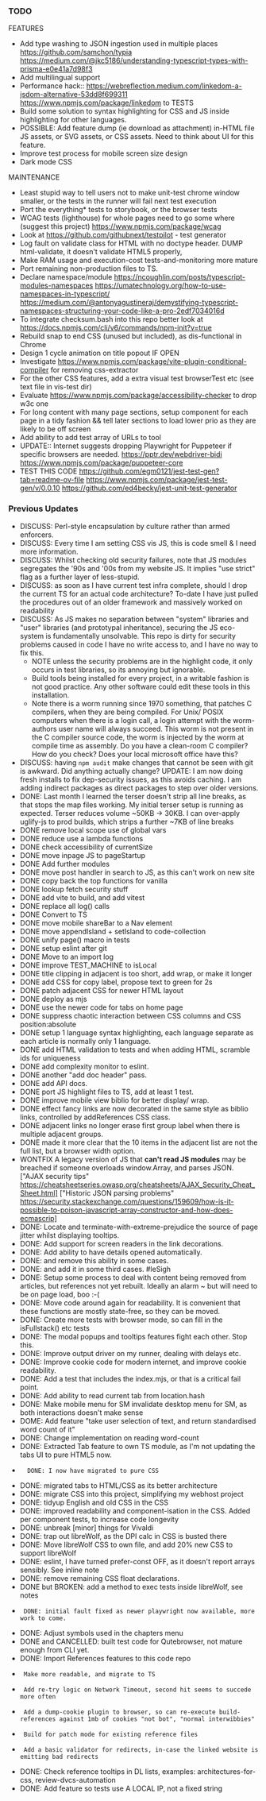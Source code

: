 ### TODO

FEATURES
- Add type washing to JSON ingestion used in multiple places https://github.com/samchon/typia https://medium.com/@jkc5186/understanding-typescript-types-with-prisma-e0e41a7d98f3 
- Add multilingual support
- Performance hack:: https://webreflection.medium.com/linkedom-a-jsdom-alternative-53dd8f699311 https://www.npmjs.com/package/linkedom   to TESTS
- Build some solution to syntax highlighting for CSS and JS inside highlighting for other languages. 
- POSSIBLE: Add feature dump (ie download as attachment) in-HTML file JS assets, or SVG assets, or CSS assets.  Need to think about UI for this feature.
- Improve test process for mobile screen size design
- Dark mode CSS

MAINTENANCE
- Least stupid way to tell users not to make unit-test chrome window smaller, or the tests in the runner will fail next test execution
- Port the everything* tests to storybook, or the browser tests
- WCAG tests (lighthouse) for whole pages need to go some where (suggest this project) https://www.npmjs.com/package/wcag 
- Look at https://github.com/githubnext/testpilot - test generator
- Log fault on validate class for HTML with no doctype header.   DUMP html-validate, it doesn't validate HTML5 properly,
- Make RAM usage and execution-cost tests-and-monitoring more mature
- Port remaining non-production files to TS.  
- Declare namespace/module https://ncoughlin.com/posts/typescript-modules-namespaces  https://umatechnology.org/how-to-use-namespaces-in-typescript/  https://medium.com/@antonyagustineraj/demystifying-typescript-namespaces-structuring-your-code-like-a-pro-2edf7034016d 
- To integrate checksum.bash into this repo better look at https://docs.npmjs.com/cli/v6/commands/npm-init?v=true
- Rebuild snap to end CSS (unused but included), as dis-functional in Chrome  
- Design 1 cycle animation on title popout IF OPEN 
- Investigate https://www.npmjs.com/package/vite-plugin-conditional-compiler for removing css-extractor
- For the other CSS features, add a extra visual test browserTest etc (see text file in vis-test dir)
- Evaluate https://www.npmjs.com/package/accessibility-checker to drop w3c one
- For long content with many page sections, setup component for each page in a tidy fashion && tell later sections to load lower prio as they are likely to be off screen
- Add ability to add test array of URLs to tool
- UPDATE:: Internet suggests dropping Playwright for Puppeteer if specific browsers are needed. https://pptr.dev/webdriver-bidi https://www.npmjs.com/package/puppeteer-core
- TEST THIS CODE https://github.com/egm0121/jest-test-gen?tab=readme-ov-file https://www.npmjs.com/package/jest-test-gen/v/0.0.10  https://github.com/ed4becky/jest-unit-test-generator 


### Previous Updates

- DISCUSS: Perl-style encapsulation by culture rather than armed enforcers.
- DISCUSS: Every time I am setting CSS vis JS, this is code smell & I need more information.
- DISCUSS: Whilst checking old security failures, note that JS modules segregates the '90s and '00s from my website JS.  It implies "use strict" flag as a further layer of less-stupid.
- DISCUSS: as soon as I have current test infra complete, should I drop the current TS for an actual code architecture?  To-date I have just pulled the procedures out of an older framework and massively worked on readability
- DISCUSS: As JS makes no separation between "system" libraries and "user" libraries (and prototypal inheritance), securing the JS eco-system is fundamentally unsolvable.   This repo is dirty for security problems caused in code I have no write access to, and I have no way to fix this.  
  - NOTE unless the security problems are in the highlight code, it only occurs in test libraries, so its annoying but ignorable.
  - Build tools being installed for every project, in a writable fashion is not good practice.   Any other software could edit these tools in this installation.  
  - Note there is a worm running since 1970 something, that patches C compilers, when they are being compiled.  For Unix/ POSIX computers when there is a login call, a login attempt with the worm-authors user name will always succeed.  This worm is not present in the C compiler source code, the worm is injected by the worm at compile time as assembly.  Do you have a clean-room C compiler?  How do you check?  Does your local microsoft office have this?
- DISCUSS: having `npm audit` make changes that cannot be seen with git is awkward.   Did anything actually change?   UPDATE: I am now doing fresh installs to fix dep-security issues, as this avoids caching.   I am adding indirect packages as direct packages to step over older versions.
- DONE: Last month I learned the terser doesn't strip all line breaks, as that stops the map files working.  My initial terser setup is running as expected.   Terser reduces volume ~50KB -> 30KB.  I can over-apply uglify-js to prod builds, which strips a further ~7KB of line breaks
- DONE remove local scope use of global vars
- DONE reduce use a lambda functions
- DONE check accessibility of currentSize
- DONE move inpage JS to pageStartup
- DONE Add further modules
- DONE move post handler in search to JS, as this can't work on new site 
- DONE copy back the top functions for vanilla 
- DONE lookup fetch security stuff 
- DONE add vite to build, and add vitest
- DONE replace all log() calls
- DONE Convert to TS
- DONE move mobile shareBar to a Nav element
- DONE move appendIsland + setIsland to code-collection 
- DONE unify page() macro in tests
- DONE setup eslint after git
- DONE Move to an import log 
- DONE improve TEST_MACHINE to isLocal
- DONE title clipping in adjacent is too short, add wrap, or make it longer
- DONE add CSS for copy label, propose text to green for 2s
- DONE patch adjacent CSS for newer HTML layout
- DONE deploy as mjs
- DONE use the newer code for tabs on home page
- DONE suppress chaotic interaction between CSS columns and CSS position:absolute
- DONE setup 1 language syntax highlighting, each language separate as each article is normally only 1 language.
- DONE add HTML validation to tests and when adding HTML, scramble ids for uniqueness
- DONE add complexity monitor to eslint.
- DONE another "add doc header" pass.
- DONE add API docs.
- DONE port JS highlight files to TS, add at least 1 test.
- DONE improve mobile view biblio for better display/ wrap.
- DONE effect fancy links are now decorated in the same style as biblio links, controlled by addReferences CSS class.
- DONE adjacent links no longer erase first group label when there is multiple adjacent groups.
- DONE made it more clear that the 10 items in the adjacent list are not the full list, but a browser width option.
- WONTFIX A legacy version of JS that **can't read JS modules** may be breached if someone overloads window.Array, and parses JSON. ["AJAX security tips" https://cheatsheetseries.owasp.org/cheatsheets/AJAX_Security_Cheat_Sheet.html] ["Historic JSON parsing problems" https://security.stackexchange.com/questions/159609/how-is-it-possible-to-poison-javascript-array-constructor-and-how-does-ecmascrip]
- DONE: Locate and terminate-with-extreme-prejudice the source of page jitter whilst displaying tooltips. 
- DONE: Add support for screen readers in the link decorations.
- DONE: Add ability to have details opened automatically.
- DONE:     and remove this ability in some cases.
- DONE:     and add it in some third cases. #leSigh
- DONE: Setup some process to deal with content being removed from articles, but references not yet rebuilt.  Ideally an alarm ~ but will need to be on page load, boo :-( 
- DONE: Move code around again for readability.  It is convenient that these functions are mostly state-free, so they can be moved.
- DONE: Create more tests with browser mode, so can fill in the isFullstack() etc tests
- DONE: The modal popups and tooltips features fight each other.  Stop this.
- DONE: Improve output driver on my runner, dealing with delays etc.
- DONE: Improve cookie code for modern internet, and improve cookie readability.
- DONE: Add a test that includes the index.mjs, or that is a critical fail point. 
- DONE: Add ability to read current tab from location.hash
- DONE: Make mobile menu for SM invalidate desktop menu for SM, as both interactions doesn't make sense
- DOME: Add feature "take user selection of text, and return standardised word count of it"
- DONE: Change implementation on reading word-count 
- DONE: Extracted Tab feature to own TS module, as I'm not updating the tabs UI to pure HTML5 now.
-       DONE: I now have migrated to pure CSS  
- DONE: migrated tabs to HTML/CSS as its better architecture
- DONE: migrate CSS into this project, simplifying my webhost project
- DONE: tidyup English and old CSS in the CSS
- DONE: improved readability and component-isation in the CSS.  Added per component tests, to increase code longevity
- DONE: unbreak [minor] things for Vivaldi
- DONE: trap out libreWolf, as the DPI calc in CSS is busted there
- DONE: Move libreWolf CSS to own file, and add 20% new CSS to support libreWolf 
- DONE: eslint, I have turned prefer-const OFF, as it doesn't report arrays sensibly.  See inline note
- DONE: remove remaining CSS float declarations.
- DONE but BROKEN: add a method to exec tests inside libreWolf, see notes 
-      DONE: initial fault fixed as newer playwright now available, more work to come.
- DONE: Adjust symbols used in the chapters menu
- DONE and CANCELLED: built test code for Qutebrowser, not mature enough from CLI yet.
- DONE: Import References features to this code repo
-      Make more readable, and migrate to TS
-      Add re-try logic on Network Timeout, second hit seems to succede more often 
-      Add a dump-cookie plugin to browser, so can re-execute build-references against 1mb of cookies "not bot", "normal interwibbies"
-      Build for patch mode for existing reference files
-      Add a basic validator for redirects, in-case the linked website is emitting bad redirects
- DONE: Check reference tooltips in DL lists, examples: architectures-for-css, review-dvcs-automation 
- DONE: Add feature so tests use A LOCAL IP, not a fixed string 

